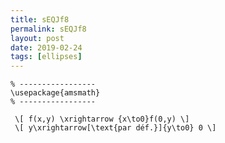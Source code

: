 ```yaml
---
title: sEQJf8
permalink: sEQJf8
layout: post
date: 2019-02-24
tags: [ellipses]
---
```


```latex% Dans le préambule
% -----------------
\usepackage{amsmath}
% -----------------

 \[ f(x,y) \xrightarrow {x\to0}f(0,y) \]
 \[ y\xrightarrow[\text{par déf.}]{y\to0} 0 \]
```